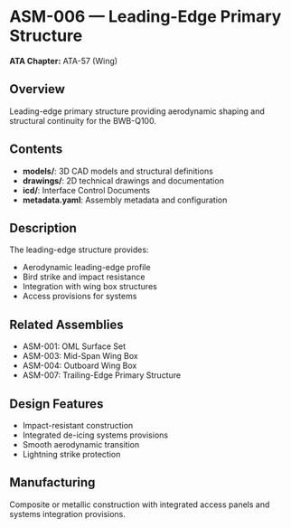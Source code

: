 # ASM-006 — Leading-Edge Primary Structure

**ATA Chapter:** ATA-57 (Wing)

## Overview

Leading-edge primary structure providing aerodynamic shaping and structural continuity for the BWB-Q100.

## Contents

- **models/**: 3D CAD models and structural definitions
- **drawings/**: 2D technical drawings and documentation  
- **icd/**: Interface Control Documents
- **metadata.yaml**: Assembly metadata and configuration

## Description

The leading-edge structure provides:

- Aerodynamic leading-edge profile
- Bird strike and impact resistance
- Integration with wing box structures
- Access provisions for systems

## Related Assemblies

- ASM-001: OML Surface Set
- ASM-003: Mid-Span Wing Box
- ASM-004: Outboard Wing Box
- ASM-007: Trailing-Edge Primary Structure

## Design Features

- Impact-resistant construction
- Integrated de-icing systems provisions
- Smooth aerodynamic transition
- Lightning strike protection

## Manufacturing

Composite or metallic construction with integrated access panels and systems integration provisions.